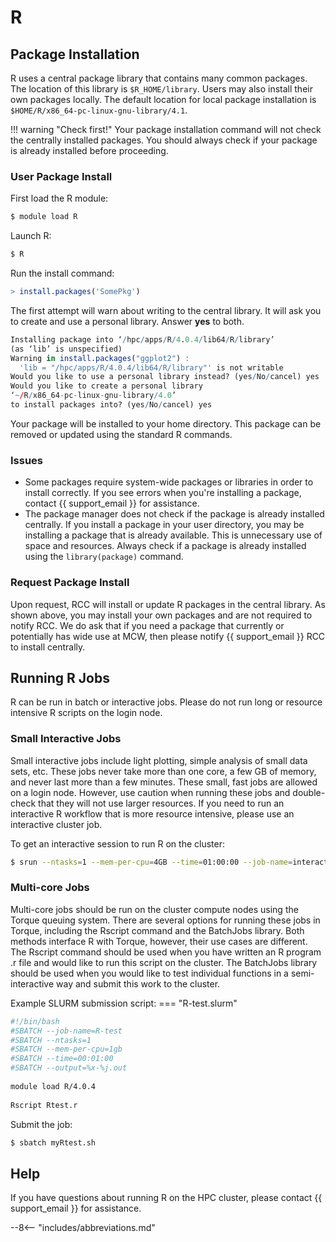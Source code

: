 # R

## Package Installation
R uses a central package library that contains many common packages. The location of this library is `$R_HOME/library`. Users may also install their own packages locally. The default location for local package installation is `$HOME/R/x86_64-pc-linux-gnu-library/4.1`. 

!!! warning "Check first!"
    Your package installation command will not check the centrally installed packages. You should always check if your package is already installed before proceeding.

### User Package Install
First load the R module:
```bash
$ module load R
```

Launch R:
```bash
$ R
```

Run the install command:
```R
> install.packages('SomePkg')
```

The first attempt will warn about writing to the central library. It will ask you to create and use a personal library. Answer **yes** to both. 
```R
Installing package into ‘/hpc/apps/R/4.0.4/lib64/R/library’
(as ‘lib’ is unspecified)
Warning in install.packages("ggplot2") :
  'lib = "/hpc/apps/R/4.0.4/lib64/R/library"' is not writable
Would you like to use a personal library instead? (yes/No/cancel) yes
Would you like to create a personal library
‘~/R/x86_64-pc-linux-gnu-library/4.0’
to install packages into? (yes/No/cancel) yes
```

Your package will be installed to your home directory. This package can be removed or updated using the standard R commands.

### Issues

* Some packages require system-wide packages or libraries in order to install correctly. If you see errors when you're installing a package, contact {{ support_email }} for assistance.
* The package manager does not check if the package is already installed centrally. If you install a package in your user directory, you may be installing a package that is already available. This is unnecessary use of space and resources. Always check if a package is already installed using the `library(package)` command.

### Request Package Install
Upon request, RCC will install or update R packages in the central library. As shown above, you may install your own packages and are not required to notify RCC. We do ask that if you need a package that currently or potentially has wide use at MCW, then please notify {{ support_email }} RCC to install centrally.

## Running R Jobs
R can be run in batch or interactive jobs. Please do not run long or resource intensive R scripts on the login node.  

### Small Interactive Jobs
Small interactive jobs include light plotting, simple analysis of small data sets, etc. These jobs never take more than one core, a few GB of memory, and never last more than a few minutes. These small, fast jobs are allowed on a  login node. However, use caution when running these jobs and double-check that they will not use larger resources. If you need to run an interactive R workflow that is more resource intensive, please use an interactive cluster job.

To get an interactive session to run R on the cluster:
```bash
$ srun --ntasks=1 --mem-per-cpu=4GB --time=01:00:00 --job-name=interactive --pty bash
```

### Multi-core Jobs
Multi-core jobs should be run on the cluster compute nodes using the Torque queuing system. There are several options for running these jobs in Torque, including the Rscript command and the BatchJobs library. Both methods interface R with Torque, however, their use cases are different. The Rscript command should be used when you have written an R program .r file and would like to run this script on the cluster. The BatchJobs library should be used when you would like to test individual functions in a semi-interactive way and submit this work to the cluster.

Example SLURM submission script:
=== "R-test.slurm"
```bash
#!/bin/bash
#SBATCH --job-name=R-test
#SBATCH --ntasks=1
#SBATCH --mem-per-cpu=1gb
#SBATCH --time=00:01:00
#SBATCH --output=%x-%j.out
 
module load R/4.0.4
 
Rscript Rtest.r  
```

Submit the job:
```bash
$ sbatch myRtest.sh
```

<!--===BatchJobs===
BatchJobs is an R library that interfaces the R command-line with the cluster's Torque queuing system.

Load and start R:
 $ module load R/4.0.4       
 $ R                      

Load R BatchJobs library:
 > library(BatchJobs)       
 Loading required package: BBmisc
 Sourcing configuration file: '/hpc/apps/R/4.0.4/lib64/R/library/BatchJobs/etc/BatchJobs_global_config.R'
 BatchJobs configuration:
   cluster functions: Torque
   mail.from: 
   mail.to: 
   mail.start: none
   mail.done: none
   mail.error: none
   default.resources: nodes=1, cores=1, memory=5gb, walltime=8:00:00
   debug: FALSE 
   raise.warnings: FALSE
   staged.queries: TRUE
   max.concurrent.jobs: Inf
   fs.timeout: NA
 
Define data and function:
 > my_data <- (1:10)                       
 > my_func <- function(x) x^2 

Define an object to store jobs (creates a directory "batchtest-files"):         
 > reg <- makeRegistry(id = "batchtest")  

Map data and function to jobs in "batchtest" object:
 > jobs <- batchMap(reg, my_func, my_data)       

Submit jobs to cluster (change nodes, cores, mem, and walltime to fit needs):
 > jobsubmit <- submitJobs(reg, resources = list(nodes = 1, cores = 1, mem = 5gb, walltime = 8:00:00))

Check job results:
 > reduceResultsVector(reg, fun = function(job, res) res, progressbar = FALSE)
 Syncing registry ...
 Reducing 10 results...
   1   2   3   4   5   6   7   8   9  10 
   1   4   9  16  25  36  49  64  81 100

Results files:                                                
 batchtest-files/                                             # Results can be displayed in vector format as shown above. Users may also 
 |-- BatchJobs.db                                             # want to view results in the output files. Each job registry object that  
 |-- conf.RData                                               # is created starts a new file tree as shown here with the name            
 |-- exports                                                  # ''registryname''-files. Job results are located in numbered directories
 |-- functions                                                # within the ''jobs'' directory. Output files are named ''jobnumber''.out   
 |   `-- c0000e09480f70b05365872c2e90ce8a.RData               # and are numbered in the order of submission.
 |-- jobs                                                                                  
 |   |-- 01                                                   
 |   |   |-- 1-result.RData
 |   |   |-- 1.R
 |   |   `-- 1.out
 |   |-- 02
 |   |   |-- 2-result.RData
 |   |   |-- 2.R
 |   |   `-- 2.out
 |   |-- ...
 |
 |-- pending
 |-- registry.RData
 `-- resources
     `-- resources_1493676907.RData
-->

## Help
If you have questions about running R on the HPC cluster, please contact {{ support_email }} for assistance.

--8<-- "includes/abbreviations.md"